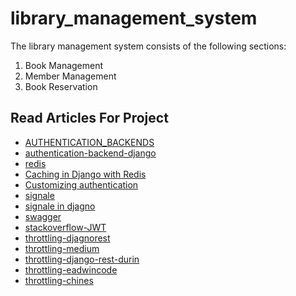 # library_management_system
The library management system consists of the following sections: 
1. Book Management
2. Member Management
3. Book Reservation


## Read Articles For Project

- [AUTHENTICATION_BACKENDS](https://docs.djangoproject.com/en/4.2/ref/settings/#std-setting-AUTHENTICATION_BACKENDS)
- [authentication-backend-django](https://reintech.io/blog/writing-custom-authentication-backend-django)
- [redis](https://realpython.com/caching-in-django-with-redis/)
- [Caching in Django with Redis](https://fly.io/django-beats/caching-in-django-with-redis/)
- [Customizing authentication](https://docs.djangoproject.com/en/4.2/topics/auth/customizing/)
- [signale](https://www.tutorialspoint.com/how-to-create-and-use-signals-in-django)
- [signale in djagno](https://docs.djangoproject.com/en/4.2/ref/signals/)
- [swagger](https://django-rest-swagger.readthedocs.io/en/latest/#installation)
- [stackoverflow-JWT](https://stackoverflow.com/questions/44209730/django-rest-framework-jwt-and-custom-authentication-backend)
- [throttling-djagnorest](https://www.django-rest-framework.org/api-guide/throttling/#a-note-on-concurrency)
- [throttling-medium](https://medium.com/@wadezyw/django-rest-framework-part-4-fe1f7174618d)
- [throttling-django-rest-durin](https://django-rest-durin.readthedocs.io/en/latest/_modules/durin/throttling.html)
- [throttling-eadwincode](https://eadwincode.github.io/django-ninja-extra/tutorial/throttling/)
- [throttling-chines](https://www.cnblogs.com/fuxingming/p/15473366.html)